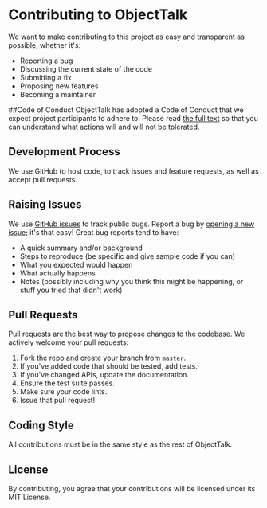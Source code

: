 # Contributing to ObjectTalk
We want to make contributing to this project as easy and transparent as possible, whether it's:

- Reporting a bug
- Discussing the current state of the code
- Submitting a fix
- Proposing new features
- Becoming a maintainer

##Code of Conduct
ObjectTalk has adopted a Code of Conduct that we expect project
participants to adhere to. Please read
[the full text](CODE_OF_CONDUCT.md) so that you can understand
what actions will and will not be tolerated.

## Development Process
We use GitHub to host code, to track issues and feature requests, as well as accept pull requests.

## Raising Issues
We use [GitHub issues](https://github.com/goossens/ObjectTalk/issues)
to track public bugs. Report a bug by
[opening a new issue](https://github.com/goossens/ObjectTalk/issues/new);
it's that easy! Great bug reports tend to have:

- A quick summary and/or background
- Steps to reproduce (be specific and give sample code if you can)
- What you expected would happen
- What actually happens
- Notes (possibly including why you think this might be happening,
	or stuff you tried that didn't work)

## Pull Requests
Pull requests are the best way to propose changes to the codebase.
We actively welcome your pull requests:

1. Fork the repo and create your branch from `master`.
2. If you've added code that should be tested, add tests.
3. If you've changed APIs, update the documentation.
4. Ensure the test suite passes.
5. Make sure your code lints.
6. Issue that pull request!

## Coding Style

All contributions must be in the same style as the rest of
ObjectTalk.

## License
By contributing, you agree that your contributions will be
licensed under its MIT License.
